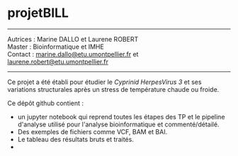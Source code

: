 # projetBILL

***********************************************************************************
Autrices : Marine DALLO et Laurene ROBERT                                        
Master : Bioinformatique et IMHE                                                 
Contact : marine.dallo@etu.umontpellier.fr et laurene.robert@etu.umontpellier.fr 
***********************************************************************************

Ce projet a été établi pour étudier le *Cyprinid HerpesVirus 3* et ses variations structurales après un stress de température chaude ou froide.

Ce dépôt github contient : 
- un jupyter notebook qui reprend toutes les étapes des TP et le pipeline d'analyse utilisé pour l'analyse bioinformatique et commenté/détailé.
- Des exemples de fichiers comme VCF, BAM et BAI. 
- Le tableau des résultats bruts et traités.
-

